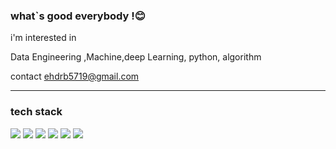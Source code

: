 ### what`s good everybody !😊 


i'm interested in 

Data Engineering ,Machine,deep Learning, python, algorithm

contact ehdrb5719@gmail.com

---------------------------
### tech stack

<img src="https://img.shields.io/badge/Python-orange?style=plastic&logo=Python&logoColor=#3776AB"/> <img src="https://img.shields.io/badge/Docker-blue?style=plastic&logo=Docker&logoColor=white"/> <img src="https://img.shields.io/badge/Apache Airflow-Orange?style=plastic&logo=Apache Airflow&logoColor=Red"> <img src="https://img.shields.io/badge/Apache Kafka-Orange?style=plastic&logo=Apache Kafka&logoColor=Red"> <img src="https://img.shields.io/badge/Mysql-blue?style=plastic&logo=Mysql&logoColor=white"/> <img src="https://img.shields.io/badge/Keras-red?style=plastic&logo=Keras&logoColor=white"/>



